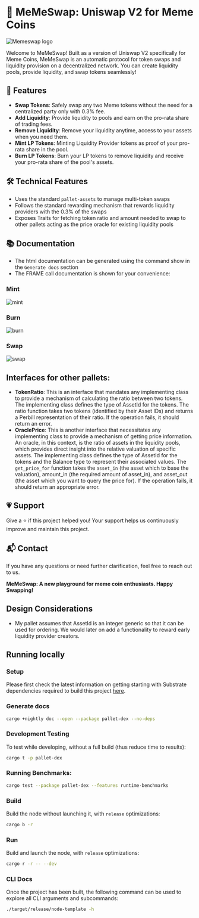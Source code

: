 # 📣 MeMeSwap: Uniswap V2 for Meme Coins

![Memeswap logo](https://i.ibb.co/CPck0ZR/DALL-E-2024-01-25-16-12-59-Design-a-logo-for-Meme-Swap-a-Uniswap-style-decentralized-token-exchange.png)

Welcome to MeMeSwap! Built as a version of Uniswap V2 specifically for Meme Coins, MeMeSwap is an automatic protocol for token swaps and liquidity provision on a decentralized network. You can create liquidity pools, provide liquidity, and swap tokens seamlessly!

## 🚀 Features
- **Swap Tokens**: Safely swap any two Meme tokens without the need for a centralized party only with 0.3% fee.
- **Add Liquidity**: Provide liquidity to pools and earn on the pro-rata share of trading fees.
- **Remove Liquidity**: Remove your liquidity anytime, access to your assets when you need them.
- **Mint LP Tokens**: Minting Liquidity Provider tokens as proof of your pro-rata share in the pool.
- **Burn LP Tokens**: Burn your LP tokens to remove liquidity and receive your pro-rata share of the pool's assets.

## 🛠 Technical Features
- Uses the standard `pallet-assets` to manage multi-token swaps
- Follows the standard rewarding mechanism that rewards liquidity providers with the 0.3% of the swaps
- Exposes Traits for fetching token ratio and amount needed to swap to other pallets acting as the price oracle for existing liquidity pools

## 📚 Documentation
- The html documentation can be generated using the command show in the `Generate docs` section
- The FRAME call documentation is shown for your convenience:

### Mint
![mint](https://i.ibb.co/0sHKH66/Screenshot-2024-01-26-at-17-36-16.png)
### Burn
![burn](https://i.ibb.co/fnr3C3m/Screenshot-2024-01-26-at-17-37-51.png)
### Swap
![swap](https://i.ibb.co/Xjcg1QF/Screenshot-2024-01-26-at-17-38-36.png)

## Interfaces for other pallets:
- **TokenRatio**: This is an interface that mandates any implementing class to provide a mechanism of calculating the ratio between two tokens. The implementing class defines the type of AssetId for the tokens.
  The ratio function takes two tokens (identified by their Asset IDs) and returns a Perbill representation of their ratio. If the operation fails, it should return an error.
- **OraclePrice**: This is another interface that necessitates any implementing class to provide a mechanism of getting price information. An oracle, in this context, is the ratio of assets in the liquidity pools, which provides direct insight into the relative valuation of specific assets. The implementing class defines the type of AssetId for the tokens and the Balance type to represent their associated values.
  The `get_price_for` function takes the `asset_in` (the asset which to base the valuation), amount_in (the required amount of asset_in), and asset_out (the asset which you want to query the price for). If the operation fails, it should return an appropriate error.


## 💗 Support
Give a ⭐️ if this project helped you! Your support helps us continuously improve and maintain this project.

## 📬 Contact
If you have any questions or need further clarification, feel free to reach out to us.


**MeMeSwap: A new playground for meme coin enthusiasts. Happy Swapping!**

## Design Considerations
- My pallet assumes that AssetId is an integer generic so that it can be used for ordering. We would later on add a functionality to reward early liquidity provider creators. 


## Running locally
### Setup

Please first check the latest information on getting starting with Substrate dependencies required to build this project [here](https://docs.substrate.io/main-docs/install/).

### Generate docs
```sh
cargo +nightly doc --open --package pallet-dex --no-deps
```

### Development Testing

To test while developing, without a full build (thus reduce time to results):

```sh
cargo t -p pallet-dex
```

### Running Benchmarks:
```sh
cargo test --package pallet-dex --features runtime-benchmarks
```

### Build

Build the node without launching it, with `release` optimizations:

```sh
cargo b -r
```

### Run

Build and launch the node, with `release` optimizations:

```sh
cargo r -r -- --dev
```

### CLI Docs

Once the project has been built, the following command can be used to explore all CLI arguments and subcommands:

```sh
./target/release/node-template -h
```
